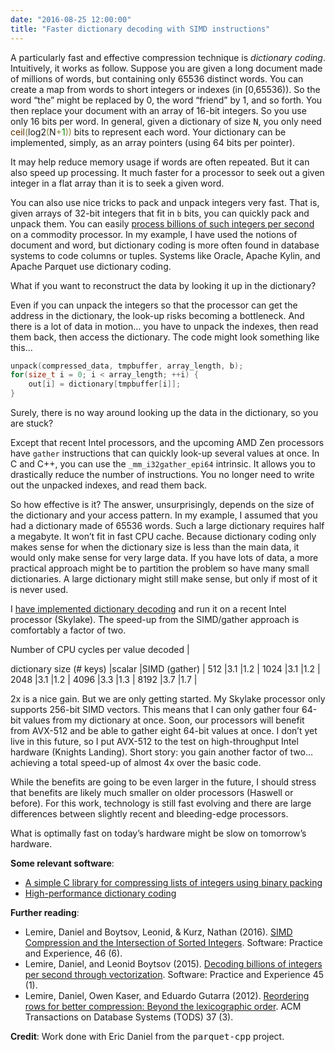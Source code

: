 ```yaml
---
date: "2016-08-25 12:00:00"
title: "Faster dictionary decoding with SIMD instructions"
---
```




A particularly fast and effective compression technique is <em>dictionary coding</em>. Intuitively, it works as follow. Suppose you are given a long document made of millions of words, but containing only 65536 distinct words. You can create a map from words to short integers or indexes (in [0,65536)). So the word &ldquo;the&rdquo; might be replaced by 0, the word &ldquo;friend&rdquo; by 1, and so forth. You then replace your document with an array of 16-bit integers. So you use only 16 bits per word.
In general, given a dictionary of size <tt>N</tt>, you only need <span style="color:#603000; ">ceil</span><span style="color:#808030; ">(</span>log2<span style="color:#808030; ">(</span>N<span style="color:#808030; ">+</span><span style="color:#008c00; ">1</span><span style="color:#808030; ">)</span><span style="color:#808030; ">)</span> bits to represent each word. Your dictionary can be implemented, simply, as an array pointers (using 64 bits per pointer).

It may help reduce memory usage if words are often repeated. But it can also speed up processing. It much faster for a processor to seek out a given integer in a flat array than it is to seek a given word.

You can also use nice tricks to pack and unpack integers very fast. That is, given arrays of 32-bit integers that fit in `b` bits, you can quickly pack and unpack them. You can easily [process billions of such integers per second](https://github.com/lemire/simdcomp) on a commodity processor.
In my example, I have used the notions of document and word, but dictionary coding is more often found in database systems to code columns or tuples. Systems like Oracle, Apache Kylin, and Apache Parquet use dictionary coding.

What if you want to reconstruct the data by looking it up in the dictionary?

Even if you can unpack the integers so that the processor can get the address in the dictionary, the look-up risks becoming a bottleneck. And there is a lot of data in motion&hellip; you have to unpack the indexes, then read them back, then access the dictionary. The code might look something like this&hellip;
```C
unpack(compressed_data, tmpbuffer, array_length, b);
for(size_t i = 0; i < array_length; ++i) {
    out[i] = dictionary[tmpbuffer[i]];
}
```


Surely, there is no way around looking up the data in the dictionary, so you are stuck?

Except that recent Intel processors, and the upcoming AMD Zen processors have `gather` instructions that can quickly look-up several values at once. In C and C++, you can use the `_mm_i32gather_epi64` intrinsic. It allows you to drastically reduce the number of instructions. You no longer need to write out the unpacked indexes, and read them back.

So how effective is it? The answer, unsurprisingly, depends on the size of the dictionary and your access pattern. In my example, I assumed that you had a dictionary made of 65536 words. Such a large dictionary requires half a megabyte. It won&rsquo;t fit in fast CPU cache. Because dictionary coding only makes sense for when the dictionary size is less than the main data, it would only make sense for very large data. If you have lots of data, a more practical approach might be to partition the problem so have many small dictionaries. A large dictionary might still make sense, but only if most of it is never used.

I [have implemented dictionary decoding](https://github.com/lemire/dictionary) and run it on a recent Intel processor (Skylake). The speed-up from the SIMD/gather approach is comfortably a factor of two.

<td colspan="3">Number of CPU cycles per value decoded |

dictionary size (# keys) |scalar                   |SIMD (gather)            |
512                      |3.1                      |1.2                      |
1024                     |3.1                      |1.2                      |
2048                     |3.1                      |1.2                      |
4096                     |3.3                      |1.3                      |
8192                     |3.7                      |1.7                      |


2x is a nice gain. But we are only getting started. My Skylake processor only supports 256-bit SIMD vectors. This means that I can only gather four 64-bit values from my dictionary at once. Soon, our processors will benefit from AVX-512 and be able to gather eight 64-bit values at once. I don&rsquo;t yet live in this future, so I put AVX-512 to the test on high-throughput Intel hardware (Knights Landing). Short story: you gain another factor of two&hellip; achieving a total speed-up of almost 4x over the basic code.

While the benefits are going to be even larger in the future, I should stress that benefits are likely much smaller on older processors (Haswell or before). For this work, technology is still fast evolving and there are large differences between slightly recent and bleeding-edge processors.

What is optimally fast on today&rsquo;s hardware might be slow on tomorrow&rsquo;s hardware.

__Some relevant software__:
- [A simple C library for compressing lists of integers using binary packing](https://github.com/lemire/simdcomp)
- [High-performance dictionary coding](https://github.com/lemire/dictionary)


__Further reading__:
- Lemire, Daniel and Boytsov, Leonid, &#038; Kurz, Nathan (2016). [SIMD Compression and the Intersection of Sorted Integers](https://arxiv.org/abs/1401.6399). Software: Practice and Experience, 46 (6).
- Lemire, Daniel, and Leonid Boytsov (2015). [Decoding billions of integers per second through vectorization](https://arxiv.org/abs/1209.2137). Software: Practice and Experience 45 (1).
- Lemire, Daniel, Owen Kaser, and Eduardo Gutarra (2012). [Reordering rows for better compression: Beyond the lexicographic order](http://arxiv.org/abs/1207.2189). ACM Transactions on Database Systems (TODS) 37 (3).


__Credit__: Work done with Eric Daniel from the <tt>parquet-cpp</tt> project.

